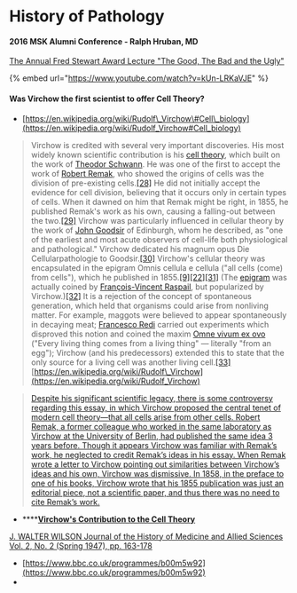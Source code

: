 # History of Pathology

#### **2016 MSK Alumni Conference - Ralph Hruban, MD**

[The Annual Fred Stewart Award Lecture "The Good, The Bad and the Ugly"](https://www.youtube.com/watch?v=kUn-LRKaVJE)

{% embed url="https://www.youtube.com/watch?v=kUn-LRKaVJE" %}





#### Was Virchow the first scientist to offer Cell Theory?

* [https://en.wikipedia.org/wiki/Rudolf\_Virchow\#Cell\_biology](https://en.wikipedia.org/wiki/Rudolf_Virchow#Cell_biology)

> Virchow is credited with several very important discoveries. His most widely known scientific contribution is his [cell theory](https://en.wikipedia.org/wiki/Cell_theory), which built on the work of [Theodor Schwann](https://en.wikipedia.org/wiki/Theodor_Schwann). He was one of the first to accept the work of [Robert Remak](https://en.wikipedia.org/wiki/Robert_Remak), who showed the origins of cells was the division of pre-existing cells.[\[28\]](https://en.wikipedia.org/wiki/Rudolf_Virchow#cite_note-28) He did not initially accept the evidence for cell division, believing that it occurs only in certain types of cells. When it dawned on him that Remak might be right, in 1855, he published Remak's work as his own, causing a falling-out between the two.[\[29\]](https://en.wikipedia.org/wiki/Rudolf_Virchow#cite_note-BBC-29) Virchow was particularly influenced in cellular theory by the work of [John Goodsir](https://en.wikipedia.org/wiki/John_Goodsir) of Edinburgh, whom he described, as "one of the earliest and most acute observers of cell-life both physiological and pathological." Virchow dedicated his magnum opus Die Cellularpathologie to Goodsir.[\[30\]](https://en.wikipedia.org/wiki/Rudolf_Virchow#cite_note-30) Virchow's cellular theory was encapsulated in the epigram Omnis cellula e cellula \("all cells \(come\) from cells"\), which he published in 1855.[\[9\]](https://en.wikipedia.org/wiki/Rudolf_Virchow#cite_note-kuiper-9)[\[22\]](https://en.wikipedia.org/wiki/Rudolf_Virchow#cite_note-Bagot2008-22)[\[31\]](https://en.wikipedia.org/wiki/Rudolf_Virchow#cite_note-31) \(The [epigram](https://en.wikipedia.org/wiki/Epigram) was actually coined by [François-Vincent Raspail](https://en.wikipedia.org/wiki/Fran%C3%A7ois-Vincent_Raspail), but popularized by Virchow.\)[\[32\]](https://en.wikipedia.org/wiki/Rudolf_Virchow#cite_note-pmid16810425-32) It is a rejection of the concept of spontaneous generation, which held that organisms could arise from nonliving matter. For example, maggots were believed to appear spontaneously in decaying meat; [Francesco Redi](https://en.wikipedia.org/wiki/Francesco_Redi) carried out experiments which disproved this notion and coined the maxim [Omne vivum ex ovo](https://en.wikipedia.org/wiki/Omne_vivum_ex_ovo) \("Every living thing comes from a living thing" — literally "from an egg"\); Virchow \(and his predecessors\) extended this to state that the only source for a living cell was another living cell.[\[33\]](https://en.wikipedia.org/wiki/Rudolf_Virchow#cite_note-33) [https://en.wikipedia.org/wiki/Rudolf\_Virchow](https://en.wikipedia.org/wiki/Rudolf_Virchow)

> [Despite his significant scientific legacy, there is some controversy regarding this essay, in which Virchow proposed the central tenet of modern cell theory—that all cells arise from other cells. Robert Remak, a former colleague who worked in the same laboratory as Virchow at the University of Berlin, had published the same idea 3 years before. Though it appears Virchow was familiar with Remak’s work, he neglected to credit Remak’s ideas in his essay. When Remak wrote a letter to Virchow pointing out similarities between Virchow’s ideas and his own, Virchow was dismissive. In 1858, in the preface to one of his books, Virchow wrote that his 1855 publication was just an editorial piece, not a scientific paper, and thus there was no need to cite Remak’s work.](https://courses.lumenlearning.com/microbiology/chapter/foundations-of-modern-cell-theory/)

*  ****[**Virchow's Contribution to the Cell Theory**](https://www.jstor.org/stable/24619588)

  [ J. WALTER WILSON Journal of the History of Medicine and Allied Sciences Vol. 2, No. 2 \(Spring 1947\), pp. 163-178](https://www.jstor.org/stable/24619588)

* [https://www.bbc.co.uk/programmes/b00m5w92](https://www.bbc.co.uk/programmes/b00m5w92)
* 
